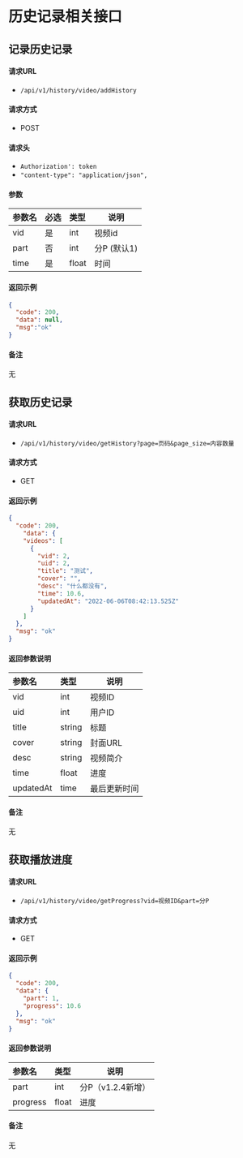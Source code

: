 # 历史记录相关接口

## 记录历史记录

#### 请求URL
- `/api/v1/history/video/addHistory `
  
#### 请求方式
- POST 

####  请求头
- `Authorization': token`
- `"content-type": "application/json",`

#### 参数

| 参数名 | 必选 | 类型  | 说明        |
| :----- | :--- | :---- | ----------- |
| vid    | 是   | int   | 视频id      |
| part   | 否   | int   | 分P (默认1) |
| time   | 是   | float | 时间        |

#### 返回示例 

``` json
{
  "code": 200,
  "data": null,
  "msg":"ok"
}
```

#### 备注 
无

<!-- ************************ 分隔符 ************************ -->

## 获取历史记录

#### 请求URL
- `/api/v1/history/video/getHistory?page=页码&page_size=内容数量 `
  
#### 请求方式
- GET 

#### 返回示例 
``` json
{
  "code": 200,
    "data": {
    "videos": [
      {
        "vid": 2,
        "uid": 2,
        "title": "测试",
        "cover": "",
        "desc": "什么都没有",
        "time": 10.6,
        "updatedAt": "2022-06-06T08:42:13.525Z"
      }
    ]
  },
  "msg": "ok"
}
```

#### 返回参数说明 

| 参数名    | 类型   | 说明         |
| :-------- | :----- | ------------ |
| vid       | int    | 视频ID       |
| uid       | int    | 用户ID       |
| title     | string | 标题         |
| cover     | string | 封面URL      |
| desc      | string | 视频简介     |
| time      | float  | 进度         |
| updatedAt | time   | 最后更新时间 |

#### 备注 
无

<!-- ************************ 分隔符 ************************ -->

## 获取播放进度

#### 请求URL
- `/api/v1/history/video/getProgress?vid=视频ID&part=分P `
  
#### 请求方式
- GET 

#### 返回示例 

``` json
{
  "code": 200,
  "data": {
    "part": 1,
    "progress": 10.6
  },
  "msg": "ok"
}
```

#### 返回参数说明 

| 参数名   | 类型  | 说明              |
| :------- | :---- | ----------------- |
| part     | int   | 分P（v1.2.4新增） |
| progress | float | 进度              |

#### 备注 
无
